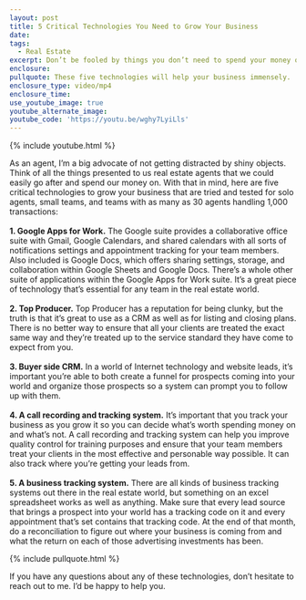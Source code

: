 ```yaml
---
layout: post
title: 5 Critical Technologies You Need to Grow Your Business
date:
tags:
  - Real Estate
excerpt: Don’t be fooled by things you don’t need to spend your money on—here are five technologies that are essential to helping your business grow.
enclosure:
pullquote: These five technologies will help your business immensely.
enclosure_type: video/mp4
enclosure_time:
use_youtube_image: true
youtube_alternate_image:
youtube_code: 'https://youtu.be/wghy7LyiLls'
---
```



{% include youtube.html %}

As an agent, I’m a big advocate of not getting distracted by shiny objects. Think of all the things presented to us real estate agents that we could easily go after and spend our money on. With that in mind, here are five critical technologies to grow your business that are tried and tested for solo agents, small teams, and teams with as many as 30 agents handling 1,000 transactions:&nbsp;
<br>&nbsp;
<br>**1. Google Apps for Work.** The Google suite provides a collaborative office suite with Gmail, Google Calendars, and shared calendars with all sorts of notifications settings and appointment tracking for your team members. Also included is Google Docs, which offers sharing settings, storage, and collaboration within Google Sheets and Google Docs. There’s a whole other suite of applications within the Google Apps for Work suite. It’s a great piece of technology that’s essential for any team in the real estate world.
<br>&nbsp;
<br>**2. Top Producer.** Top Producer has a reputation for being clunky, but the truth is that it’s great to use as a CRM as well as for listing and closing plans. There is no better way to ensure that all your clients are treated the exact same way and they’re treated up to the service standard they have come to expect from you.&nbsp;
<br>&nbsp;
<br>**3. Buyer side CRM.** In a world of Internet technology and website leads, it’s important you’re able to both create a funnel for prospects coming into your world and organize those prospects so a system can prompt you to follow up with them.&nbsp;
<br>&nbsp;
<br>**4. A call recording and tracking system.** It’s important that you track your business as you grow it so you can decide what’s worth spending money on and what’s not. A call recording and tracking system can help you improve quality control for training purposes and ensure that your team members treat your clients in the most effective and personable way possible. It can also track where you’re getting your leads from.
<br>&nbsp;
<br>**5. A business tracking system.** There are all kinds of business tracking systems out there in the real estate world, but something on an excel spreadsheet works as well as anything. Make sure that every lead source that brings a prospect into your world has a tracking code on it and every appointment that’s set contains that tracking code. At the end of that month, do a reconciliation to figure out where your business is coming from and what the return on each of those advertising investments has been.

{% include pullquote.html %}

If you have any questions about any of these technologies, don’t hesitate to reach out to me. I’d be happy to help you.